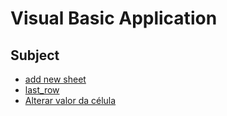 # Visual Basic Application

## Subject
- [add new sheet](https://github.com/andrenevares/andrenevares/blob/master/vba/add-new-sheet.md)
- [last_row](https://github.com/andrenevares/andrenevares/blob/master/vba/last_row.md)
- [Alterar valor da célula](https://github.com/andrenevares/andrenevares/blob/master/vba/alterar_valor_celula.md)
